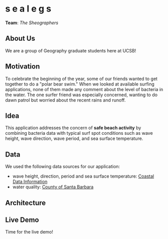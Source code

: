 # s e a l e g s
**Team**: *The Sheographers*

## About Us
We are a group of Geography graduate students here at UCSB!

## Motivation
To celebrate the beginning of the year, some of our friends wanted to get together to do a "polar bear swim." When we looked at available surfing applications, none of them made any comment about the level of bacteria in the water. The one surfer friend was especially concerned, wanting to do dawn patrol but worried about the recent rains and runoff.

## Idea
This application addresses the concern of **safe beach activity** by combining bacteria data with typical surf spot conditions such as wave height, wave direction, wave period, and sea surface temperature.

## Data
We used the following data sources for our application:
- wave height, direction, period and sea surface temperature: [Coastal Data Information](https://cdip.ucsd.edu/m/documents/data_access.html)
- water quality: [County of Santa Barbara](https://countyofsb.org/phd/oceanwatermonitoring/)

## Architecture

## Live Demo
Time for the live demo!
